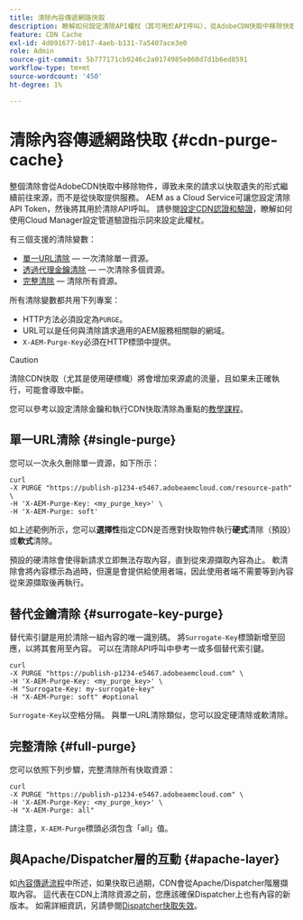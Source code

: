 ```yaml
---
title: 清除內容傳遞網路快取
description: 瞭解如何設定清除API權杖（其可用於API呼叫），從AdobeCDN快取中移除快取物件。
feature: CDN Cache
exl-id: 4d091677-b817-4aeb-b131-7a5407ace3e0
role: Admin
source-git-commit: 5b777171cb9246c2a0174985e060d7d1b6ed8591
workflow-type: tm+mt
source-wordcount: '450'
ht-degree: 1%

---
```


# 清除內容傳遞網路快取 {#cdn-purge-cache}

整個清除會從AdobeCDN快取中移除物件，導致未來的請求以快取遺失的形式繼續前往來源，而不是從快取提供服務。
AEM as a Cloud Service可讓您設定清除API Token，然後將其用於清除API呼叫。 請參閱[設定CDN認證和驗證](/help/implementing/dispatcher/cdn-credentials-authentication.md#purge-API-token)，瞭解如何使用Cloud Manager設定管道驗證指示詞來設定此權杖。

有三個支援的清除變數：

* [單一URL清除](#single-purge) — 一次清除單一資源。
* [透過代理金鑰清除](#surrogate-key-purge) — 一次清除多個資源。
* [完整清除](#full-purge) — 清除所有資源。

所有清除變數都共用下列專案：

* HTTP方法必須設定為`PURGE`。
* URL可以是任何與清除請求適用的AEM服務相關聯的網域。
* `X-AEM-Purge-Key`必須在HTTP標頭中提供。

>[!CAUTION]
>清除CDN快取（尤其是使用硬標幟）將會增加來源處的流量，且如果未正確執行，可能會導致中斷。

您可以參考以設定清除金鑰和執行CDN快取清除為重點的[教學課程](https://experienceleague.adobe.com/en/docs/experience-manager-learn/cloud-service/caching/how-to/purge-cache)。

## 單一URL清除 {#single-purge}

您可以一次永久刪除單一資源，如下所示：

```
curl
-X PURGE "https://publish-p1234-e5467.adobeaemcloud.com/resource-path" \
-H 'X-AEM-Purge-Key: <my_purge_key>' \
-H 'X-AEM-Purge: soft'
```

如上述範例所示，您可以&#x200B;**選擇性**&#x200B;指定CDN是否應對快取物件執行&#x200B;**硬式**&#x200B;清除（預設）或&#x200B;**軟式**&#x200B;清除。

預設的硬清除會使得新請求立即無法存取內容，直到從來源擷取內容為止。 軟清除會將內容標示為過時，但還是會提供給使用者端，因此使用者端不需要等到內容從來源擷取後再執行。

## 替代金鑰清除 {#surrogate-key-purge}

替代索引鍵是用於清除一組內容的唯一識別碼。 將`Surrogate-Key`標頭新增至回應，以將其套用至內容。 可以在清除API呼叫中參考一或多個替代索引鍵。

```
curl
-X PURGE "https://publish-p1234-e5467.adobeaemcloud.com" \
-H 'X-AEM-Purge-Key: <my_purge_key>' \
-H "Surrogate-Key: my-surrogate-key"
-H "X-AEM-Purge: soft" #optional
```

`Surrogate-Key`以空格分隔。 與單一URL清除類似，您可以設定硬清除或軟清除。

## 完整清除 {#full-purge}

您可以依照下列步驟，完整清除所有快取資源：

```
curl
-X PURGE "https://publish-p1234-e5467.adobeaemcloud.com" \
-H 'X-AEM-Purge-Key: <my_purge_key>' \
-H "X-AEM-Purge: all"
```

請注意，`X-AEM-Purge`標頭必須包含「all」值。

## 與Apache/Dispatcher層的互動 {#apache-layer}

如[內容傳遞流程](/help/implementing/dispatcher/overview.md)中所述，如果快取已過期，CDN會從Apache/Dispatcher階層擷取內容。 這代表在CDN上清除資源之前，您應該確保Dispatcher上也有內容的新版本。 如需詳細資訊，另請參閱[Dispatcher快取失效](/help/implementing/dispatcher/caching.md#disp)。
